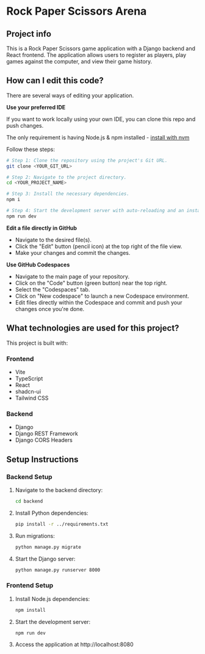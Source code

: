# Rock Paper Scissors Arena

## Project info

This is a Rock Paper Scissors game application with a Django backend and React frontend. The application allows users to register as players, play games against the computer, and view their game history.

## How can I edit this code?

There are several ways of editing your application.



**Use your preferred IDE**

If you want to work locally using your own IDE, you can clone this repo and push changes.

The only requirement is having Node.js & npm installed - [install with nvm](https://github.com/nvm-sh/nvm#installing-and-updating)

Follow these steps:

```sh
# Step 1: Clone the repository using the project's Git URL.
git clone <YOUR_GIT_URL>

# Step 2: Navigate to the project directory.
cd <YOUR_PROJECT_NAME>

# Step 3: Install the necessary dependencies.
npm i

# Step 4: Start the development server with auto-reloading and an instant preview.
npm run dev
```

**Edit a file directly in GitHub**

- Navigate to the desired file(s).
- Click the "Edit" button (pencil icon) at the top right of the file view.
- Make your changes and commit the changes.

**Use GitHub Codespaces**

- Navigate to the main page of your repository.
- Click on the "Code" button (green button) near the top right.
- Select the "Codespaces" tab.
- Click on "New codespace" to launch a new Codespace environment.
- Edit files directly within the Codespace and commit and push your changes once you're done.

## What technologies are used for this project?

This project is built with:

### Frontend
- Vite
- TypeScript
- React
- shadcn-ui
- Tailwind CSS

### Backend
- Django
- Django REST Framework
- Django CORS Headers

## Setup Instructions

### Backend Setup

1. Navigate to the backend directory:
   ```sh
   cd backend
   ```

2. Install Python dependencies:
   ```sh
   pip install -r ../requirements.txt
   ```

3. Run migrations:
   ```sh
   python manage.py migrate
   ```

4. Start the Django server:
   ```sh
   python manage.py runserver 8000
   ```

### Frontend Setup

1. Install Node.js dependencies:
   ```sh
   npm install
   ```

2. Start the development server:
   ```sh
   npm run dev
   ```

3. Access the application at http://localhost:8080

